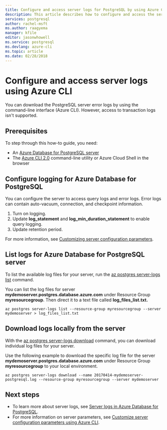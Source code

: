 ```yaml
---
title: Configure and access server logs for PostgreSQL by using Azure CLI
description: This article describes how to configure and access the server logs in Azure Database for PostgreSQL using Azure CLI command line.
services: postgresql
author: rachel-msft
ms.author: raagyema
manager: kfile
editor: jasonwhowell
ms.service: postgresql
ms.devlang: azure-cli
ms.topic: article
ms.date: 02/28/2018
---
```

# Configure and access server logs using Azure CLI
You can download the PostgreSQL server error logs by using the command-line interface (Azure CLI). However, access to transaction logs isn't supported. 

## Prerequisites
To step through this how-to guide, you need:
- An [Azure Database for PostgreSQL server](quickstart-create-server-database-azure-cli.md)
- The [Azure CLI 2.0](/cli/azure/install-azure-cli) command-line utility or Azure Cloud Shell in the browser

## Configure logging for Azure Database for PostgreSQL
You can configure the server to access query logs and error logs. Error logs can contain auto-vacuum, connection, and checkpoint information.
1. Turn on logging.
2. Update **log\_statement** and **log\_min\_duration\_statement** to enable query logging.
3. Update retention period.

For more information, see [Customizing server configuration parameters](howto-configure-server-parameters-using-cli.md).

## List logs for Azure Database for PostgreSQL server
To list the available log files for your server, run the [az postgres server-logs list](/cli/azure/postgres/server-logs#az_postgres_server_logs_list) command.

You can list the log files for server **mydemoserver.postgres.database.azure.com** under Resource Group **myresourcegroup**. Then direct it to a text file called **log\_files\_list.txt.**
```azurecli-interactive
az postgres server-logs list --resource-group myresourcegroup --server mydemoserver > log_files_list.txt
```
## Download logs locally from the server
With the [az postgres server-logs download](/cli/azure/postgres/server-logs#az_postgres_server_logs_download) command, you can download individual log files for your server. 

Use the following example to download the specific log file for the server **mydemoserver.postgres.database.azure.com** under Resource Group **myresourcegroup** to your local environment.
```azurecli-interactive
az postgres server-logs download --name 20170414-mydemoserver-postgresql.log --resource-group myresourcegroup --server mydemoserver
```
## Next steps
- To learn more about server logs, see [Server logs in Azure Database for PostgreSQL](concepts-server-logs.md).
- For more information on server parameters, see [Customize server configuration parameters using Azure CLI](howto-configure-server-parameters-using-cli.md).
